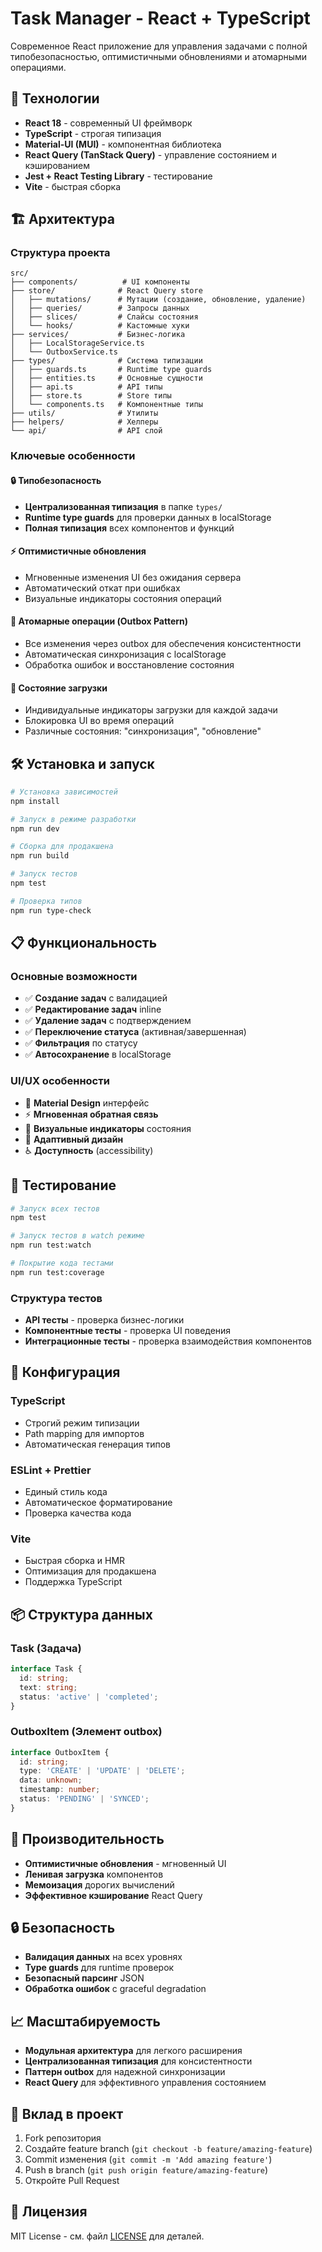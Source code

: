 # Task Manager - React + TypeScript

Современное React приложение для управления задачами с полной типобезопасностью, оптимистичными обновлениями и атомарными операциями.

## 🚀 Технологии

- **React 18** - современный UI фреймворк
- **TypeScript** - строгая типизация
- **Material-UI (MUI)** - компонентная библиотека
- **React Query (TanStack Query)** - управление состоянием и кэшированием
- **Jest + React Testing Library** - тестирование
- **Vite** - быстрая сборка

## 🏗️ Архитектура

### Структура проекта
```
src/
├── components/          # UI компоненты
├── store/              # React Query store
│   ├── mutations/      # Мутации (создание, обновление, удаление)
│   ├── queries/        # Запросы данных
│   ├── slices/         # Слайсы состояния
│   └── hooks/          # Кастомные хуки
├── services/           # Бизнес-логика
│   ├── LocalStorageService.ts
│   └── OutboxService.ts
├── types/              # Система типизации
│   ├── guards.ts       # Runtime type guards
│   ├── entities.ts     # Основные сущности
│   ├── api.ts          # API типы
│   ├── store.ts        # Store типы
│   └── components.ts   # Компонентные типы
├── utils/              # Утилиты
├── helpers/            # Хелперы
└── api/                # API слой
```

### Ключевые особенности

#### 🔒 Типобезопасность
- **Централизованная типизация** в папке `types/`
- **Runtime type guards** для проверки данных в localStorage
- **Полная типизация** всех компонентов и функций

#### ⚡ Оптимистичные обновления
- Мгновенные изменения UI без ожидания сервера
- Автоматический откат при ошибках
- Визуальные индикаторы состояния операций

#### 🔄 Атомарные операции (Outbox Pattern)
- Все изменения через outbox для обеспечения консистентности
- Автоматическая синхронизация с localStorage
- Обработка ошибок и восстановление состояния

#### 🎯 Состояние загрузки
- Индивидуальные индикаторы загрузки для каждой задачи
- Блокировка UI во время операций
- Различные состояния: "синхронизация", "обновление"

## 🛠️ Установка и запуск

```bash
# Установка зависимостей
npm install

# Запуск в режиме разработки
npm run dev

# Сборка для продакшена
npm run build

# Запуск тестов
npm test

# Проверка типов
npm run type-check
```

## 📋 Функциональность

### Основные возможности
- ✅ **Создание задач** с валидацией
- ✅ **Редактирование задач** inline
- ✅ **Удаление задач** с подтверждением
- ✅ **Переключение статуса** (активная/завершенная)
- ✅ **Фильтрация** по статусу
- ✅ **Автосохранение** в localStorage

### UI/UX особенности
- 🎨 **Material Design** интерфейс
- ⚡ **Мгновенная обратная связь**
- 🔄 **Визуальные индикаторы** состояния
- 📱 **Адаптивный дизайн**
- ♿ **Доступность** (accessibility)

## 🧪 Тестирование

```bash
# Запуск всех тестов
npm test

# Запуск тестов в watch режиме
npm run test:watch

# Покрытие кода тестами
npm run test:coverage
```

### Структура тестов
- **API тесты** - проверка бизнес-логики
- **Компонентные тесты** - проверка UI поведения
- **Интеграционные тесты** - проверка взаимодействия компонентов

## 🔧 Конфигурация

### TypeScript
- Строгий режим типизации
- Path mapping для импортов
- Автоматическая генерация типов

### ESLint + Prettier
- Единый стиль кода
- Автоматическое форматирование
- Проверка качества кода

### Vite
- Быстрая сборка и HMR
- Оптимизация для продакшена
- Поддержка TypeScript

## 📦 Структура данных

### Task (Задача)
```typescript
interface Task {
  id: string;
  text: string;
  status: 'active' | 'completed';
}
```

### OutboxItem (Элемент outbox)
```typescript
interface OutboxItem {
  id: string;
  type: 'CREATE' | 'UPDATE' | 'DELETE';
  data: unknown;
  timestamp: number;
  status: 'PENDING' | 'SYNCED';
}
```

## 🚀 Производительность

- **Оптимистичные обновления** - мгновенный UI
- **Ленивая загрузка** компонентов
- **Мемоизация** дорогих вычислений
- **Эффективное кэширование** React Query

## 🔒 Безопасность

- **Валидация данных** на всех уровнях
- **Type guards** для runtime проверок
- **Безопасный парсинг** JSON
- **Обработка ошибок** с graceful degradation

## 📈 Масштабируемость

- **Модульная архитектура** для легкого расширения
- **Централизованная типизация** для консистентности
- **Паттерн outbox** для надежной синхронизации
- **React Query** для эффективного управления состоянием

## 🤝 Вклад в проект

1. Fork репозитория
2. Создайте feature branch (`git checkout -b feature/amazing-feature`)
3. Commit изменения (`git commit -m 'Add amazing feature'`)
4. Push в branch (`git push origin feature/amazing-feature`)
5. Откройте Pull Request

## 📄 Лицензия

MIT License - см. файл [LICENSE](LICENSE) для деталей.
